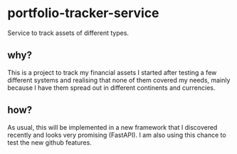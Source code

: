 # portfolio-tracker-service

Service to track assets of different types.

## why?

This is a project to track my financial assets I started after testing a few different systems and realising that none 
of them covered my needs, mainly because I have them spread out in different continents and currencies.

## how?

As usual, this will be implemented in a new framework that I discovered recently and looks very promising (FastAPI).
I am also using this chance to test the new github features.